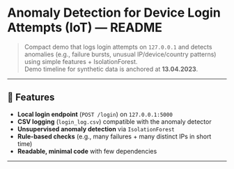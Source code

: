# Anomaly Detection for Device Login Attempts (IoT) — README

> Compact demo that logs login attempts on `127.0.0.1` and detects anomalies (e.g., failure bursts, unusual IP/device/country patterns) using simple features + IsolationForest.  
> Demo timeline for synthetic data is anchored at **13.04.2023**.

---

## 📌 Features

- **Local login endpoint** (`POST /login`) on `127.0.0.1:5000`
- **CSV logging** (`login_log.csv`) compatible with the anomaly detector
- **Unsupervised anomaly detection** via `IsolationForest`
- **Rule-based checks** (e.g., many failures + many distinct IPs in short time)
- **Readable, minimal code** with few dependencies

---
